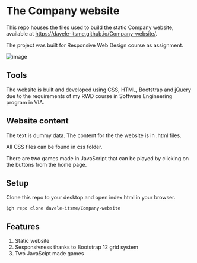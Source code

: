 # The Company website

This repo houses the files used to build the static Company website, available at https://davele-itsme.github.io/Company-website/.

The project was built for Responsive Web Design course as assignment.

![image](https://user-images.githubusercontent.com/42817904/116983945-fba1fa80-acca-11eb-9367-b227f0fec687.png)

## Tools

The website is built and developed using CSS, HTML, Bootstrap and jQuery due to the requirements of my RWD course in Software Engineering program in VIA.

## Website content

The text is dummy data. The content for the the website is in .html files.

All CSS files can be found in css folder.

There are two games made in JavaScript that can be played by clicking on the buttons from the home page.

## Setup

Clone this repo to your desktop and open index.html in your browser.

```
$gh repo clone davele-itsme/Company-website
```

## Features

1. Static website
2. Sesponsivness thanks to Bootstrap 12 grid system
3. Two JavaScipt made games 

